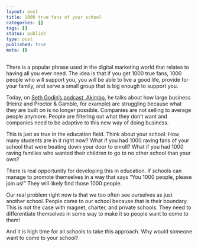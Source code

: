 ```yaml
---
layout: post
title: 1000 true fans of your school
categories: []
tags: []
status: publish
type: post
published: true
meta: {}
---
```


There is a popular phrase used in the digital marketing world that relates to having all you ever need. The idea is that if you get 1000 true fans, 1000 people who will support you, you will be able to live a good life, provide for your family, and serve a small group that is big enough to support you.

Today, on 
[Seth Godin’s podcast, Akimbo](https://overcast.fm/+L0YVN-kI4), he talks about how large business (Heinz and Proctor & Gamble, for example) are struggling because what they are built on is no longer possible. Companies are not selling to average people anymore. People are filtering out what they don’t want and companies need to be adaptive to this new way of doing business.

This is just as true in the education field. Think about your school. How many students are in it right now? What if you had 1000 raving fans of your school that were beating down your door to enroll? What if you had 1000 raving families who wanted their children to go to no other school than your own?

There is real opportunity for developing this in education. If schools can manage to promote themselves in a way that says “You 1000 people, please join us!” They will likely find those 1000 people.

Our real problem right now is that we too often see ourselves as just another school. People come to our school because that is their boundary. This is not the case with magnet, charter, and private schools. They need to differentiate themselves in some way to make it so people want to come to them!

And it is high time for all schools to take this approach. Why would someone want to come to your school?
